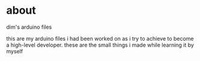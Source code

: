 # about
dim's arduino files

this are my arduino files i had been worked on as i try to achieve to become a high-level developer. these are the small things i made while learning it by myself
